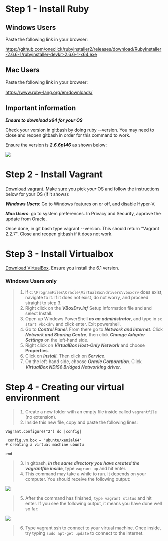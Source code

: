 # Step 1 - Install Ruby

## Windows Users

Paste the following link in your browser:

https://github.com/oneclick/rubyinstaller2/releases/download/RubyInstaller-2.6.6-1/rubyinstaller-devkit-2.6.6-1-x64.exe

## Mac Users

Paste the following link in your browser:

https://www.ruby-lang.org/en/downloads/

## Important information

***Ensure to download x64 for your OS***

Check your version in gitbash by doing ruby --version. You may need to close and reopen gitbash in order for this command to work.

Ensure the version is ***2.6.6p146*** as shown below:

![](https://github.com/khanmaster/vb_vagrant_installtion/raw/master/images/ruby_version.png)

# Step 2 - Install Vagrant

[Download vagrant](https://www.vagrantup.com/). Make sure you pick *your* OS and follow the instructions below for your OS (if it shows):

***Windows Users***: Go to Windows features on or off, and disable Hyper-V.

***Mac Users***: go to system preferences. In Privacy and Security, approve the update from Oracle.

Once done, in git bash type vagrant --version. This should return "Vagrant 2.2.7". Close and reopen gitbash if it does not work.

# Step 3 - Install Virtualbox

[Download VirtualBox](https://www.virtualbox.org/wiki/Downloads). Ensure you install the 6.1 version. 

### Windows Users only

> 1. If `C:\ProgramFiles\Oracle\VirtualBox\drivers\vboxdrv` does exist, navigate to it. If it does not exist, do not worry, and proceed straight to step 3.
> 2. Right click on the ***VBoxDrv.inf*** Setup Information file and and select Install.
> 3. Open up Windows PowerShell ***as an administrator***, and type in `sc start vboxdrv` and click enter. Exit powershell.
> 4. Go to ***Control Panel***. From there go to ***Network and Internet***. Click ***Network and Sharing Centre***, then click ***Change Adapter Settings*** on the left-hand side.
> 5. Right click on ***VirtualBox Host-Only Network*** and choose **Properties**.
> 6. Click on ***Install.*** Then click on ***Service***.
> 7. On the left-hand side, choose ***Oracle Corporation***. Click ***VirtualBox NDIS6 Bridged Networking driver***.

# Step 4 - Creating our virtual environment 

> 1. Create a new folder with an empty file inside called `vagrantfile` (no extension).
> 2. Inside this new file, copy and paste the following lines:

```
Vagrant.configure("2") do |config|

 config.vm.box = "ubuntu/xenial64"
# creating a virtual machine ubuntu 

end
```
> 3. In gitbash, ***in the same directory you have created the vagrantfile inside***, type `vagrant up` and hit enter.
> 4. This command may take a while to run. It depends on your computer. You should receive the following output:

![](https://github.com/khanmaster/vb_vagrant_installtion/blob/master/images/vagrantup_result.png)

> 5. After the command has finished, `type vagrant status` and hit enter. If you see the following output, it means you have done well so far:

![](https://github.com/khanmaster/vb_vagrant_installtion/blob/master/images/vagrant_status.png)

> 6. Type vagrant ssh to connect to your virtual machine. Once inside, try typing `sudo apt-get update` to connect to the internet.